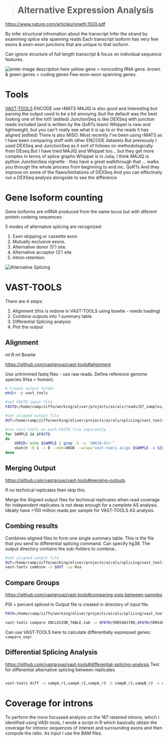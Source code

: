 


> # Alternative Expression Analysis
https://www.nature.com/articles/nmeth.1503.pdf

By infer structural infromation about the transcript 
Infer the strand by examining splice site spanning reads
Each transcript isoform has very few exons & exon-exon junctions that are unique to that isoform.

Can ignore structure of full length transcript & focus on individual sequence features.

![enter image description here](https://journals.plos.org/ploscompbiol/article/figure/image?size=large&id=info:doi/10.1371/journal.pcbi.1004393.g006)
yellow gene = noncoding RNA gene.
brown & green genes = coding genes
Few exon-exon spanning genes.

# Tools
[VAST-TOOLS](https://github.com/vastgroup/vast-tools)
ENCODE use rMATS
MAJIQ is also good and interesting but parsing the output used to be a bit annoying (but the default was the best looking one of the lot!) (edited)
JunctionSeq is like DEXSeq with junction reads included (and is written by the QoRTs team)
Whippet is new and lightweight, but you can't really see what it is up to or the reads it has aligned (edited)
There is also MISO.
Most recently I've been using rMATS as I have been comparing stuff with other ENCODE datasets
But previously I used DEXSeq and JunctionSeq as it sort of follows on methodologically from DEseq
But I have tried MAJIQ and Whippet too... but they get more complex in terms of splice graphs
Whippet is in Julia, I think MAJIQ is python
JunctionSeq vignette - they have a great walkthrough that ... walks you through the whole process from beginning to end inc. QoRTs
And they improve on some of the flaws/limitations of DEXSeq
And you can effectively run a DEXSeq analysis alongside to see the difference

# Gene Isoform counting

Gene isoforms are mRNA produced from the same locus but with diferent protein codeing sequences:

5 modes of alternative splicing are recognized:

1.  Exon skipping or cassette exon.
2.  Mutually exclusive exons.
3.  Alternative donor (5') site.
4.  Alternative acceptor (3') site.
5.  Intron retention.

![Alternative Splicing](https://en.wikipedia.org/wiki/Protein_isoform#/media/File:Alternative_splicing.jpg)

# VAST-TOOLS

There are 4 steps:
1. Alignment (this is redone in VAST-TOOLS using bowtie - needs loading)
2. Combine outputs into 1 summary table
3. Differential Splicing analysis
4. Plot the output

## Alignment
ml R
ml Bowtie

https://github.com/vastgroup/vast-tools#alignment

Use untrimmed fastq files - use raw reads. Define reference genome species (Hsa = human). 
```bash
# Create output folder
mkdir -p vast_tools

#set FASTQ input file
FASTQ=/home/camp/ziffo/working/oliver/projects/airals/reads/D7_samples/SRR54837*_1.fastq

#set aligned output file
OUT=/home/camp/ziffo/working/oliver/projects/airals/splicing/vast_tools

#run vast-tools on each FASTQ file separately
for SAMPLE in $FASTQ
do
	SRRID=`echo $SAMPLE | grep -E -o 'SRR[0-9]+'`
	sbatch -N 1 -c 8 --mem=40GB --wrap="vast-tools align $SAMPLE -o ${OUT}/${SRRID}"
done
```

## Merging Output
https://github.com/vastgroup/vast-tools#merging-outputs

If no technical replicates then skip this.

Merge the Aligned output files for technical replicates when read coverage for independent replicates is not deep enough for a complete AS analysis.
Ideally have >150 million reads per sample for VAST-TOOLS AS analysis. 

## Combing results

Combines aligned files to form one single summary table. This is the file that you send to differential splicing command. Can specify hg38. The output directory contains the sub-folders to combine..
```bash
#set aligned output file
OUT=/home/camp/ziffo/working/oliver/projects/airals/splicing/vast_tools/
vast-tools combine -o $OUT -sp Hsa
```

## Compare Groups
https://github.com/vastgroup/vast-tools#comparing-psis-between-samples

PSI = percent spliced in
Output file is created in directory of input file. 

```bash
PATH=/home/camp/ziffo/working/oliver/projects/airals/splicing/vast_tools

vast-tools compare INCLUSION_TABLE.tab -a $PATH/SRR5483788,$PATH/SRR5483789,$PATH/SRR5483790 -b $PATH/SRR5483794,$PATH/SRR5483795,$PATH/SRR5483796 --min_dPSI 25 --min_range 5 -sp Hsa --GO
```
Can use VAST-TOOLS here to calculate differentially expressed genes: `compare_expr`

## Differential Splicing Analysis
https://github.com/vastgroup/vast-tools#differential-splicing-analysis
Test for differential alternative splicing between replicates

```bash

vast-tools diff -a sampA_r1,sampA_r2,sampA_r3 -b sampB_r1,sampB_r2 -o outputdir -d outbase
```


# Coverage for introns
To perform the more focussed analysis on the 167 retained introns, which I identified using VASt-tools, I wrote a script in R which basically obtain the coverage for intronic sequences of interest and surrounding exons and then compute the ratio. As input I use the BAM files.






<!--stackedit_data:
eyJoaXN0b3J5IjpbNTY0NDQ2ODUwLDIwNTg3NDE3MDcsNjIyND
Y4OTE0LDI0MTk4MzM4NiwtMTgxMTgzMjgxMSwtMTcyOTA1MTE5
MiwtMTY4ODQ0NjEzNCwtMTA1Njk1MTI3Niw3MzE5ODM3NDYsNT
M0MzA1Njg0LC0xMDUxMzM5OTIwLC0xMTQ2MTg3MTcsLTU0MjMw
ODM2OV19
-->